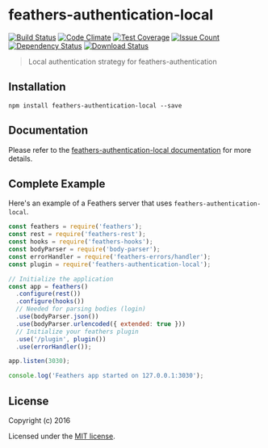 # feathers-authentication-local

[![Build Status](https://travis-ci.org/feathersjs/feathers-authentication-local.png?branch=master)](https://travis-ci.org/feathersjs/feathers-authentication-local)
[![Code Climate](https://codeclimate.com/github/feathersjs/feathers-authentication-local/badges/gpa.svg)](https://codeclimate.com/github/feathersjs/feathers-authentication-local)
[![Test Coverage](https://codeclimate.com/github/feathersjs/feathers-authentication-local/badges/coverage.svg)](https://codeclimate.com/github/feathersjs/feathers-authentication-local/coverage)
[![Issue Count](https://codeclimate.com/github/feathersjs/feathers-authentication-local/badges/issue_count.svg)](https://codeclimate.com/github/feathersjs/feathers-authentication-local)
[![Dependency Status](https://img.shields.io/david/feathersjs/feathers-authentication-local.svg?style=flat-square)](https://david-dm.org/feathersjs/feathers-authentication-local)
[![Download Status](https://img.shields.io/npm/dm/feathers-authentication-local.svg?style=flat-square)](https://www.npmjs.com/package/feathers-authentication-local)

> Local authentication strategy for feathers-authentication

## Installation

```
npm install feathers-authentication-local --save
```

## Documentation

Please refer to the [feathers-authentication-local documentation](http://docs.feathersjs.com/) for more details.

## Complete Example

Here's an example of a Feathers server that uses `feathers-authentication-local`. 

```js
const feathers = require('feathers');
const rest = require('feathers-rest');
const hooks = require('feathers-hooks');
const bodyParser = require('body-parser');
const errorHandler = require('feathers-errors/handler');
const plugin = require('feathers-authentication-local');

// Initialize the application
const app = feathers()
  .configure(rest())
  .configure(hooks())
  // Needed for parsing bodies (login)
  .use(bodyParser.json())
  .use(bodyParser.urlencoded({ extended: true }))
  // Initialize your feathers plugin
  .use('/plugin', plugin())
  .use(errorHandler());

app.listen(3030);

console.log('Feathers app started on 127.0.0.1:3030');
```

## License

Copyright (c) 2016

Licensed under the [MIT license](LICENSE).
